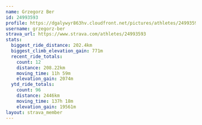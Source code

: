 ```yaml
---
name: Grzegorz Ber
id: 24993593
profile: https://dgalywyr863hv.cloudfront.net/pictures/athletes/24993593/7453165/11/large.jpg
username: grzegorz-ber
strava_url: https://www.strava.com/athletes/24993593
stats:
  biggest_ride_distance: 202.4km
  biggest_climb_elevation_gain: 771m
  recent_ride_totals:
    count: 12
    distance: 208.22km
    moving_time: 11h 59m
    elevation_gain: 2074m
  ytd_ride_totals:
    count: 96
    distance: 2446km
    moving_time: 137h 18m
    elevation_gain: 19561m
layout: strava_member
--- 
```

